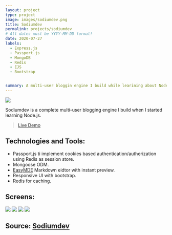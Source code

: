 ```yaml
---
layout: project
type: project
image: images/sodiumdev.png
title: Sodiumdev
permalink: projects/sodiumdev
# All dates must be YYYY-MM-DD format!
date: 2020-07-27
labels:
  - Express.js
  - Passport.js
  - MongoDB
  - Redis
  - EJS
  - Bootstrap


summary: A multi-user bloggin engine I build while learining about Node and Express.js.
---
```


<img class="ui medium right floated rounded image" src="../images/sodiumdev-1.png">

Sodiumdev is a complete multi-user blogging engine I build when I started learning Node.js.

> [Live Demo](https://sodiumdev.herokuapp.com/)

## Technologies and Tools:
- Passport.js ti implement cookies based authentication/autherization using Redis as session store.
- Mongoose ODM.
- [EasyMDE](https://github.com/Ionaru/easy-markdown-editor) Markdown eidtor with instant preview.
- Responsive UI with bootstrap.
- Redis for caching.

## Screens:
<div class="ui images">
  <img class="ui centered big image" src="../images/sodiumdev-1.png">
  <img class="ui medium image" src="../images/sodiumdev-2.png">
  <img class="ui medium image" src="../images/sodiumdev-3.png">
  <img class="ui medium image" src="../images/sodiumdev-4.png">
</div>

## Source: <a href="https://github.com/3omer/sodiumdev"><i class="large github icon"></i>Sodiumdev</a>
